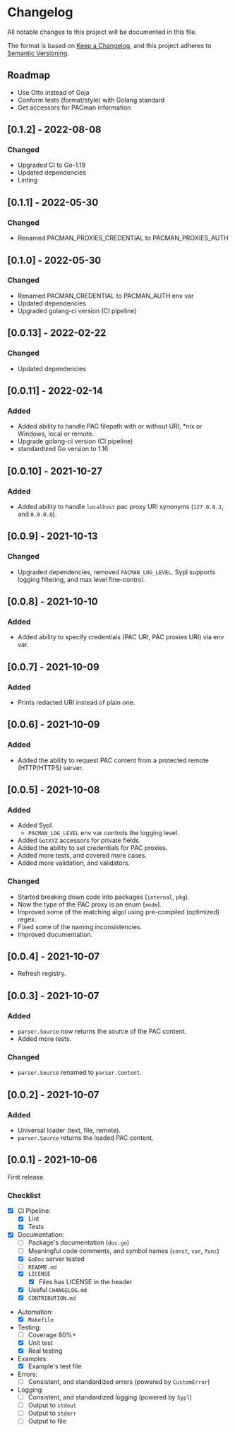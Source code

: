 # Changelog

All notable changes to this project will be documented in this file.

The format is based on [Keep a Changelog](https://keepachangelog.com/en/1.0.0/),
and this project adheres to [Semantic Versioning](https://semver.org/spec/v2.0.0.html).

## Roadmap

- Use Otto instead of Goja
- Conform tests (format/style) with Golang standard
- Get accessors for PACman information

## [0.1.2] - 2022-08-08
### Changed
- Upgraded CI to Go-1.19
- Updated dependencies
- Linting

## [0.1.1] - 2022-05-30
### Changed
- Renamed PACMAN_PROXIES_CREDENTIAL to PACMAN_PROXIES_AUTH

## [0.1.0] - 2022-05-30
### Changed
- Renamed PACMAN_CREDENTIAL to PACMAN_AUTH env var
- Updated dependencies
- Upgraded golang-ci version (CI pipeline)

## [0.0.13] - 2022-02-22
### Changed
- Updated dependencies

## [0.0.11] - 2022-02-14
### Added
- Added ability to handle PAC filepath with or without URI, *nix or Windows, local or remote.
- Upgrade golang-ci version (CI pipeline)
- standardized Go version to 1.16

## [0.0.10] - 2021-10-27
### Added
- Added ability to handle `localhost` pac proxy URI synonyms (`127.0.0.1`, and `0.0.0.0`).

## [0.0.9] - 2021-10-13
### Changed
- Upgraded dependencies, removed `PACMAN_LOG_LEVEL`. Sypl supports logging filtering, and max level fine-control.

## [0.0.8] - 2021-10-10
### Added
- Added ability to specify credentials (PAC URI, PAC proxies URI) via env var.

## [0.0.7] - 2021-10-09
### Added
- Prints redacted URI instead of plain one.

## [0.0.6] - 2021-10-09
### Added
- Added the ability to request PAC content from a protected remote (HTTP/HTTPS) server.

## [0.0.5] - 2021-10-08
### Added
- Added Sypl.
  - `PACMAN_LOG_LEVEL` env var controls the logging level.
- Added `GetXYZ` accessors for private fields.
- Added the ability to set credentials for PAC proxies.
- Added more tests, and covered more cases.
- Added more validation, and validators.

### Changed
- Started breaking down code into packages (`internal`, `pkg`).
- Now the type of the PAC proxy is an enum (`mode`).
- Improved some of the matching algol using pre-compiled (optimized) regex.
- Fixed some of the naming inconsistencies.
- Improved documentation.

## [0.0.4] - 2021-10-07

- Refresh registry.

## [0.0.3] - 2021-10-07
### Added
- `parser.Source` now returns the source of the PAC content.
- Added more tests.

### Changed
- `parser.Source` renamed to `parser.Content`.

## [0.0.2] - 2021-10-07
### Added
- Universal loader (text, file, remote).
- `parser.Source` returns the loaded PAC content.

## [0.0.1] - 2021-10-06

First release.

### Checklist

- [x] CI Pipeline:
  - [x] Lint
  - [x] Tests
- [x] Documentation:
  - [ ] Package's documentation (`doc.go`)
  - [ ] Meaningful code comments, and symbol names (`const`, `var`, `func`)
  - [x] `GoDoc` server tested
  - [ ] `README.md`
  - [x] `LICENSE`
    - [x] Files has LICENSE in the header
  - [x] Useful `CHANGELOG.md`
  - [x] `CONTRIBUTION.md`
- Automation:
  - [x] `Makefile`
- Testing:
  - [ ] Coverage 80%+
  - [x] Unit test
  - [x] Real testing
- Examples:
  - [x] Example's test file
- Errors:
  - [ ] Consistent, and standardized errors (powered by `CustomError`)
- Logging:
  - [ ] Consistent, and standardized logging (powered by `Sypl`)
  - [ ] Output to `stdout`
  - [ ] Output to `stderr`
  - [ ] Output to file
